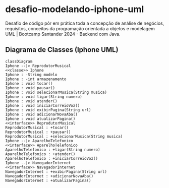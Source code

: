 # desafio-modelando-iphone-uml
Desafio de código pôr em prática toda a concepção de análise de negócios, requisitos, conceitos da programação orientada a objetos e modelagem UML | Bootcamp Santander 2024 - Backend com Java.

## Diagrama de Classes (Iphone UML)

```mermaid
classDiagram
Iphone --|> ReprodutorMusical
<<classe>> Iphone
Iphone : -String modelo
Iphone : -int armazenamento
Iphone : void tocar()
Iphone : void pausar()
Iphone : void selecionarMusica(String musica)
Iphone : void ligar(String numero)
Iphone : void atender()
Iphone : void iniciarCorreioVoz()
Iphone : void exibirPagina(String url)
Iphone : void adicionarNovaAba()
Iphone : void atualizarPagina()
<<interface>> ReprodutorMusical
ReprodutorMusical : +tocar()
ReprodutorMusical : +pausar()
ReprodutorMusical : +selecionarMusica(String musica)
Iphone --|> AparelhoTelefonico
<<interface>> AparelhoTelefonico
AparelhoTelefonico : +ligar(String numero)
AparelhoTelefonico : +atender()
AparelhoTelefonico : +iniciarCorreioVoz()
Iphone --|> NavegadorInternet
<<interface>> NavegadorInternet
NavegadorInternet : +exibirPagina(String url)
NavegadorInternet : +adicionarNovaAba()
NavegadorInternet : +atualizarPagina()
```
